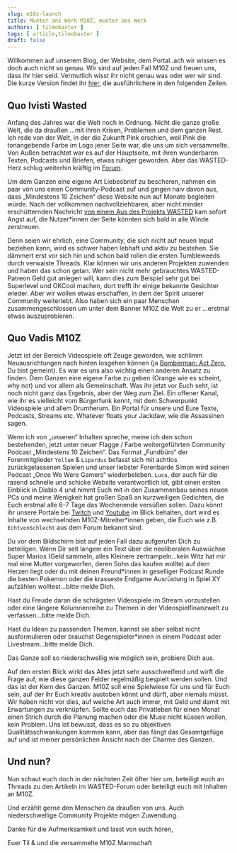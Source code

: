 ```yaml
---
slug: m10z-launch
title: Munter ans Werk M10Z, munter ans Werk
authors: [ tilmobaxter ]
tags: [ article,tilmobaxter ]
draft: false
---
```


Willkommen auf unserem Blog, der Website, dem Portal..ach wir wissen es doch auch nicht so genau. Wir sind auf jeden Fall M10Z und freuen uns, dass ihr
hier seid. Vermutlich wisst ihr nicht genau was oder wer wir sind. Die kurze Version findet
ihr [hier](https://m10z.de/content/hello), die ausführlichere
in den folgenden Zeilen.

<!--truncate-->

## Quo Ivisti Wasted

Anfang des Jahres war die Welt noch in Ordnung. Nicht die ganze große Welt, die da draußen …mit ihren Krisen, Problemen und dem ganzen Rest.
Ich rede von der Welt, in der die Zukunft Pink erschien, weil Pink die tonangebende Farbe im Logo jener Seite war, die uns um sich versammelte.
Von Außen betrachtet war es auf der Hauptseite, mit ihren wunderbaren Texten, Podcasts und Briefen, etwas ruhiger geworden. Aber das WASTED-Herz
schlug weiterhin kräftig im [Forum](https://community.wasted.de).

Um dem Ganzen eine eigene Art Liebesbrief zu bescheren, nahmen ein paar von uns einen Community-Podcast auf und gingen naiv davon aus, dass
„Mindestens 10 Zeichen“ diese Website nun auf Monate begleiten würde. Nach der vollkommen nachvollziehbaren, aber nicht minder erschütternden
Nachricht [von einem Aus des Projekts WASTED](https://community.wasted.de/t/goodbye-wasted/2220) kam sofort Angst auf, die Nutzer*innen der Seite
könnten sich bald in alle Winde zerstreuen.

Denn seien wir ehrlich, eine Community, die sich nicht auf neuen Input beziehen kann, wird es schwer haben lebhaft und aktiv zu bestehen. Sie dämmert
erst vor sich hin und schon bald rollen die ersten Tumbleweeds durch verwaiste Threads. Klar können wir uns anderen Projekten zuwenden und haben das
schon getan. Wer sein nicht mehr gebrauchtes WASTED-Patreon Geld gut anlegen will, kann dies zum Beispiel sehr gut bei Superlevel und OKCool
machen, dort trefft ihr einige bekannte Gesichter wieder. Aber wir wollen etwas erschaffen, in dem der Spirit unserer Community weiterlebt. 
Also haben sich ein paar Menschen zusammengeschlossen um unter dem Banner M10Z die Welt zu er ...erstmal etwas auszuprobieren.

## Quo Vadis M10Z

Jetzt ist der Bereich Videospiele oft Zeuge geworden, wie schlimm Neuausrichtungen nach hinten losgehen können (ja [Bomberman: Act Zero](https://en.wikipedia.org/wiki/Bomberman:_Act_Zero), Du bist
gemeint). Es war es uns also wichtig einen anderen Ansatz zu finden. Dem Ganzen eine eigene Farbe zu geben (Orange wie es scheint, why not) und vor
allem als Gemeinschaft. Was ihr jetzt vor Euch seht, ist noch nicht ganz das Ergebnis, aber der Weg zum Ziel. Ein offener Kanal, wie ihr es vielleicht
vom Bürgerfunk kennt, mit dem Schwerpunkt Videospiele und allem Drumherum. Ein Portal für unsere und Eure Texte, Podcasts, Streams etc. Whatever
floats your Jackdaw, wie die Assassinen sagen.

Wenn ich von „unseren“ Inhalten spreche, meine ich den schon bestehenden, jetzt unter neuer Flagge / Farbe weitergeführten Community Podcast
„Mindestens 10 Zeichen“. Das Format „Fundbüro“ der Forenmitglieder `Yollum` & `Lipardus` befasst sich mit achtlos zurückgelassenen Spielen und unser liebster
Forenbarde Simon wird seinen Podcast „Once We Were Gamers“ wiederbeleben. `Luca`, der auch für die rasend schnelle und schicke Website verantwortlich
ist, gibt einen ersten Einblick in Diablo 4 und nimmt Euch mit in den Zusammenbau seines neuen PCs und meine Wenigkeit hat großen Spaß an kurzweiligen
Gedichten, die Euch erstmal alle 6-7 Tage das Wochenende versüßen sollen. Dazu könnt ihr unsere Portale bei [Twitch](https://www.twitch.tv/m10z_tv) und [Youtube](https://www.youtube.com/channel/UC9urZCkQ5yaj6k9QONOQzDA) im Blick behalten, dort
wird es Inhalte von wechselnden M10Z-Mitreiter*innen geben, die Euch wie z.B. `EchtvonSchlecht` aus dem Forum bekannt sind.

Du vor dem Bildschirm bist auf jeden Fall dazu aufgerufen Dich zu beteiligen. Wenn Dir seit langem ein Text über die neoliberalen Auswüchse Super
Marios (Geld sammeln, alles Kleinere zertrampeln...kein Witz hat mir mal eine Mutter vorgeworfen, deren Sohn das kaufen wollte) auf dem Herzen liegt
oder du mit deinen Freund*innen in geselliger Podcast Runde die besten Pokemon oder die krasseste Endgame Ausrüstung in Spiel XY aufzählen
wolltest...bitte melde Dich.

Hast du Freude daran die schrägsten Videospiele im Stream vorzustellen oder eine längere Kolumnenreihe zu Themen in der Videospielfinanzwelt zu
verfassen…bitte melde Dich.

Hast du Ideen zu passenden Themen, kannst sie aber selbst nicht ausformulieren oder brauchst Gegenspieler*innen in einem Podcast oder
Livestream...bitte melde Dich.

Das Ganze soll so niederschwellig wie möglich sein, probiere Dich aus.

Auf den ersten Blick wirkt das Alles jetzt sehr ausschweifend und wirft die Frage auf, wie diese ganzen Felder regelmäßig bespielt werden sollen. Und das
ist der Kern des Ganzen. M10Z soll eine Spielwiese für uns und für Euch sein, auf der ihr Euch kreativ austoben könnt und dürft, aber niemals müsst.
Wir haben nicht vor dies, auf welche Art auch immer, mit Geld und damit mit Erwartungen zu verknüpfen. Sollte euch das Privatleben für einen Monat
einen Strich durch die Planung machen oder die Muse nicht küssen wollen, kein Problem.
Uns ist bewusst, dass es so zu objektiven Qualitätsschwankungen kommen kann, aber das fängt das Gesamtgefüge auf und ist meiner persönlichen Ansicht
nach der Charme des Ganzen.

## Und nun?

Nun schaut euch doch in der nächsten Zeit öfter hier um, beteiligt euch an Threads zu den Artikeln im WASTED-Forum oder beteiligt euch mit Inhalten an
M10Z.

Und erzählt gerne den Menschen da draußen von uns.
Auch niederschwellige Community Projekte mögen Zuwendung.

Danke für die Aufmerksamkeit und lasst von euch hören,


Euer Til & und die versammelte M10Z Mannschaft
